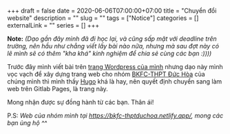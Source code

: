 +++ 
draft = false
date = 2020-06-06T07:00:00+07:00
title = "Chuyển đổi website"
description = ""
slug = "" 
tags = ["Notice"]
categories = []
externalLink = ""
series = []
+++

**Note:** _(Dạo gần đây mình đã đi học lại, và cũng sấp mặt với deadline trên trường, nên hầu như chẳng viết lấy bài nào nữa, nhưng mà sau đợt này có lẽ mình sẽ có thêm "kha khá" kinh nghiệm để chia sẻ cùng các bạn :))))_

Trước đây mình viết bài trên [trang Wordpress của mình](https://miti99.code.blog) nhưng dạo này mình vọc vạch để xây dựng trang web cho nhóm [BKFC-THPT Đức Hòa](https://www.facebook.com/bkfcduchoalongan/) của chúng mình thì mình thấy [Hugo](https://gohugo.io/) khá là hay, nên quyết định chuyển sang làm web trên Gitlab Pages, là trang này.

Mong nhận được sự đồng hành từ các bạn. Thân ái!

P.S: _Web của nhóm mình tại <https://bkfc-thptduchoa.netlify.app/>, mong các bạn ủng hộ ^^_

